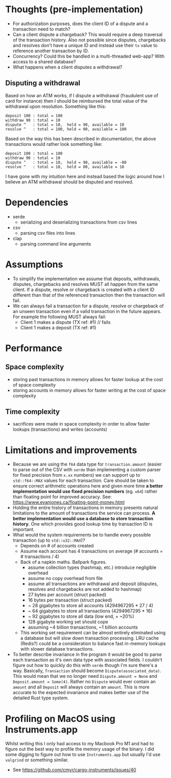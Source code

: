 # Thoughts (pre-implementation)

- For authorization purposes, does the client ID of a dispute and a transaction need to match?
- Can a client dispute a chargeback? This would require a deep traversal of the transaction history. Also not possible since disputes, chargebacks and resolves don't have a unique ID and instead use their `tx` value to reference another transaction by ID.
- Concurrency? Could this be handled in a multi-threaded web-app? With access to a shared database?
- What happens when a client disputes a withdrawal?

## Disputing a withdrawal

Based on how an ATM works, if I dispute a withdrawal (fraudulent use of card for instance) then I should be reimbursed the total value of the withdrawal upon resolution. Something like this:

```
deposit 100 : total = 100
withdraw 90 : total = 10
dispute ^   : total = 10,  held = 90, available = 10
resolve ^   : total = 100, held = 00, available = 100
```

Based on the way this has been described in documentation, the above transactions would rather look something like:

```
deposit 100 : total = 100
withdraw 90 : total = 10
dispute ^   : total = 10,  held = 90, available = -80
resolve ^   : total = 10,  held = 00, available = 10
```

I have gone with my intuition here and instead based the logic around how I believe an ATM withdrawal should be disputed and resolved.

# Dependencies

- serde
  - serializing and deserializing transactions from csv lines
- csv
  - parsing csv files into lines
- clap
  - parsing command line arguments

# Assumptions

- To simplify the implementation we assume that deposits, withdrawals, disputes, chargebacks and resolves MUST all happen from the same client. If a dispute, resolve or chargeback is created with a client ID different than that of the referenced transaction then the transaction will fail.
- We can always fail a transaction for a dispute, resolve or chargeback of an unseen transaction even if a valid transaction in the future appears. For example the following MUST always fail:
  - Client 1 makes a dispute (TX ref: #1) // fails
  - Client 1 makes a deposit (TX ref: #1)

# Performance

## Space complexity

- storing past transactions in memory allows for faster lookup at the cost of space complexity
- storing accounts in memory allows for faster writing at the cost of space complexity

## Time complexity

- sacrifices were made in space complexity in order to allow faster lookups (transactions) and writes (accounts)

# Limitations and improvements
- Because we are using the `f64` data type for `transaction.amount` (easier to parse out of the CSV with `serde` than implementing a custom parser for fixed precision from `x.xx` numbers) we can support up to `std::f64::MAX` values for each transaction. Care should be taken to ensure correct arithmetic operations here and given more time **a better implementation would use fixed precision numbers** (eg. `u64`) rather than floating point for improved accuracy. See: https://www.evanjones.ca/floating-point-money.html
- Holding the entire history of transactions in memory presents natural limitations to the amount of transactions the service can process. **A better implementation would use a database to store transaction history.** One which provides good lookup time by transaction ID is important.
- What would the system requirements be to handle every possible transaction (up to `std::u32::MAX`)?
  - Depends on # of accounts created
  - Assume each account has 4 transactions on average (# accounts = # transactions / 4)
  - Back of a napkin maths. Ballpark figures.
    - assume collection types (hashmap, etc.) introduce negligible overhead
    - assume no copy overhead from file
    - assume all transactions are withdrawal and deposit (disputes, resolves and chargebacks are not added to hashmap)
    - 27 bytes per account (struct packed)
    - 16 bytes per transaction (struct packed)
    - ~ 28 gigabytes to store all accounts (4294967295 * 27 / 4)
    - ~ 64 gigabytes to store all transactions (4294967295 * 16)
    - ~ 92 gigabytes to store all data (low end, + ~20%)
    - 128 gigabyte working set should cope
    - assuming ~4 billion transactions, ~1 billion accounts
  - This working set requirement can be almost entirely eliminated using a database but will slow down transaction processing. LRU cache (Redis?) could be a consideration to balance fast in-memory lookups with slower database transactions.
- To better describe invariance in the program it would be good to parse each transaction as it's own data type with associated fields. I couldn't figure out how to quickly do this with `serde` though I'm sure there's a way. Basically, `Transaction` should become `Dispute(associated_data)`. This would mean that we no longer need `Dispute.amount = None` and `Deposit.amount = Some(4)`. Rather no `Dispute` would ever contain an `amount` and all `Deposit` will always contain an `amount`. This is more accurate to the expected invariance and makes better use of the detailed Rust type system.


# Profiling on MacOS using Instruments.app

Whilst writing this I only had access to my Macbook Pro M1 and had to figure out the best way to profile the memory usage of the binary. I did some digging to figure out how to use `Instruments.app` but usually I'd use `valgrind` or something similar.

- See https://github.com/cmyr/cargo-instruments/issues/40
